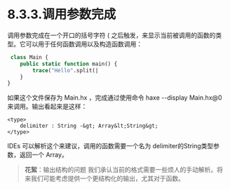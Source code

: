 # 8.3.3.调用参数完成

调用参数完成在一个开口的括号字符 ( 之后触发，来显示当前被调用的函数的类型。它可以用于任何函数调用以及构造函数调用：

```haxe
 class Main {
    public static function main() {
        trace("Hello".split(|
    }
} 
```

如果这个文件保存为 Main.hx ，完成通过使用命令 haxe --display Main.hx@0 来调用。输出看起来是这样：

```
<type> 
    delimiter : String -&gt; Array&lt;String&gt; 
</type> 
```

IDEs 可以解析这个来建议，调用的函数需要一个名为 delimiter的String类型参数，返回一个 Array。

> **花絮**：输出结构的问题
> 我们承认当前的格式需要一些烦人的手动解析。将来我们可能考虑提供一个更结构化的输出，尤其对于函数。
